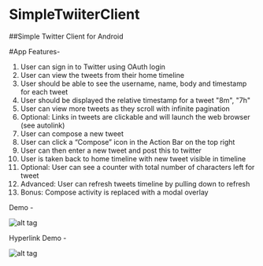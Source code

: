 SimpleTwiiterClient
===================

##Simple Twitter Client for Android

#App Features- 


1. User can sign in to Twitter using OAuth login
2. User can view the tweets from their home timeline
3. User should be able to see the username, name, body and timestamp for each tweet
4. User should be displayed the relative timestamp for a tweet "8m", "7h"
5. User can view more tweets as they scroll with infinite pagination
6. Optional: Links in tweets are clickable and will launch the web browser (see autolink)
7. User can compose a new tweet
8. User can click a “Compose” icon in the Action Bar on the top right
9. User can then enter a new tweet and post this to twitter
10. User is taken back to home timeline with new tweet visible in timeline
11. Optional: User can see a counter with total number of characters left for tweet
12. Advanced: User can refresh tweets timeline by pulling down to refresh 
13. Bonus: Compose activity is replaced with a modal overlay

Demo -

![alt tag](simpleTwitter.gif)


Hyperlink Demo -

![alt tag](simpleTwitterHyperlink.gif)
